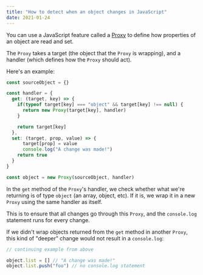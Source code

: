 ```yaml
---
title: "How to detect when an object changes in JavaScript"
date: 2021-01-24
---
```

You can use a JavaScript feature called a [Proxy](https://developer.mozilla.org/en-US/docs/Web/JavaScript/Reference/Global_Objects/Proxy) to define how properties of an object are read and set.

The `Proxy` takes a target (the object that the `Proxy` is wrapping), and a handler (which defines how the `Proxy` should act).

Here's an example:

```javascript
const sourceObject = {}

const handler = {
  get: (target, key) => {
    if(typeof target[key] === "object" && target[key] !== null) {
      return new Proxy(target[key], handler)
    }

    return target[key]
  },
  set: (target, prop, value) => {
      target[prop] = value
      console.log("A change was made!")
    return true
  }
}

const object = new Proxy(sourceObject, handler)
```

In the `get` method of the `Proxy`'s handler, we check whether what we're returning is of type `object` (an array, object, etc). If it is, we wrap it in a new `Proxy` using the same handler as itself.

This is to ensure that all changes go through this `Proxy`, and the `console.log` statement runs for every change.

If we didn't wrap objects returned from the `get` method in another `Proxy`, this kind of "deeper" change would not result in a `console.log`:

```javascript
// continuing example from above

object.list = [] // "A change was made!"
object.list.push("foo") // no console.log statement
```
